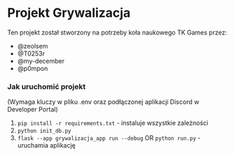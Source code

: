 # Projekt Grywalizacja

Ten projekt został stworzony na potrzeby koła naukowego TK Games
przez:
- @zeolsem
- @T0253r
- @my-december
- @p0mpon

### Jak uruchomić projekt
(Wymaga kluczy w pliku .env oraz podłączonej aplikacji Discord w Developer Portal)
1. `pip install -r requirements.txt` - instaluje wszystkie zależności
2. `python init_db.py`
3. `flask --app grywalizacja_app run --debug` OR `python run.py` - uruchamia aplikację